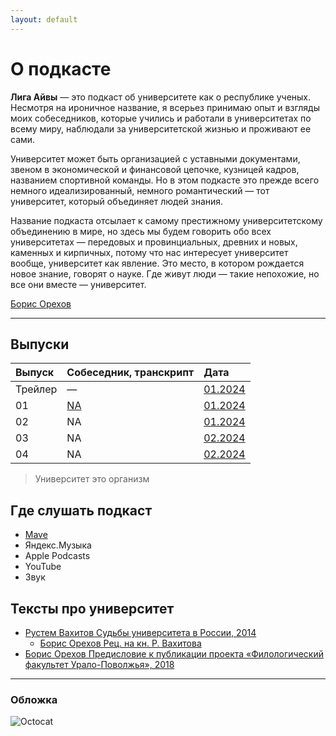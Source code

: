 ```yaml
---
layout: default
---
```


# О подкасте

**Лига Айвы** — это подкаст об университете как о республике ученых. Несмотря на ироничное название, я всерьез принимаю опыт и взгляды моих собеседников, которые учились и работали в университетах по всему миру, наблюдали за университетской жизнью и проживают ее сами. 

Университет может быть организацией с уставными документами, звеном в экономической и финансовой цепочке, кузницей кадров, названием спортивной команды. Но в этом подкасте это прежде всего немного идеализированный, немного романтический — тот университет, который объединяет людей знания. 

Название подкаста отсылает к самому престижному университетскому объединению в мире, но здесь мы будем говорить обо всех университетах — передовых и провинциальных, древних и новых, каменных и кирпичных, потому что нас интересует университет вообще, университет как явление. Это место, в котором рождается новое знание, говорят о науке. Где живут люди — такие непохожие, но все они вместе — университет.

[Борис Орехов](https://nevmenandr.github.io/)

* * *

## Выпуски

| Выпуск       | Собеседник, транскрипт    | Дата   |
|:-------------|:--------------------------|:-------|
| Трейлер      | —                         | [01.2024](https://universitates.mave.digital) |
| 01           | [NA](./another-page.html) | [01.2024](https://universitates.mave.digital) |
| 02           | NA                        | [01.2024](https://universitates.mave.digital) |
| 03           | NA                        | [02.2024](https://universitates.mave.digital) |
| 04           | NA                        | [02.2024](https://universitates.mave.digital) |

> Университет это организм

## Где слушать подкаст

*   [Mave](https://universitates.mave.digital)
*   Яндекс.Музыка
*   Apple Podcasts
*   YouTube
*   Звук

## Тексты про университет

- [Рустем Вахитов Судьбы университета в России, 2014](https://khamovniky.ru/wp-content/uploads/09c3df0da6391b5f1349607afb315d30.pdf)
  - [Борис Орехов Рец. на кн. Р. Вахитова](./review.pdf)
- [Борис Орехов Предисловие к публикации проекта «Филологический факультет Урало-Поволжья», 2018](./UPu.pdf)

* * *

### Обложка

![Octocat](https://github.githubassets.com/images/icons/emoji/octocat.png)



